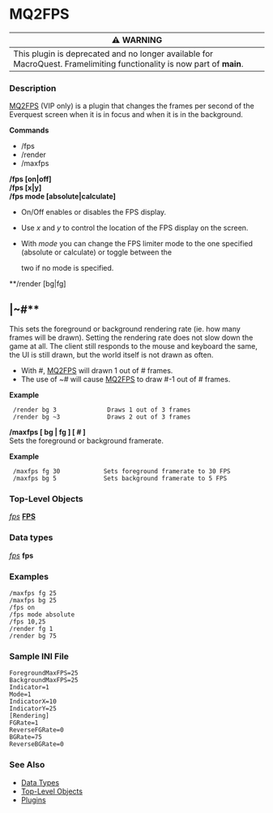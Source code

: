 # MQ2FPS

| :warning: WARNING                                                                                                      |
|------------------------------------------------------------------------------------------------------------------------|
| This plugin is deprecated and no longer available for MacroQuest. Framelimiting functionality is now part of **main**. |

### Description

[MQ2FPS](https://macroquest2.com/phpBB3/viewtopic.php?t=8346) \(VIP only\) is a plugin that changes the frames per second of the Everquest screen when it is in focus and when it is in the background.

**Commands**

* /fps
* /render
* /maxfps

**/fps \[on\|off\]**  
**/fps \[x\|y\]**  
**/fps mode \[absolute\|calculate\]**

* On/Off enables or disables the FPS display.
* Use _x_ and _y_ to control the location of the FPS display on the screen.
* With _mode_ you can change the FPS limiter mode to the one specified \(absolute or calculate\) or toggle between the

  two if no mode is specified.

\*\*/render \[bg\|fg\]

## \|~\#\*\*

This sets the foreground or background rendering rate \(ie. how many frames will be drawn\). Setting the rendering rate does not slow down the game at all. The client still responds to the mouse and keyboard the same, the UI is still drawn, but the world itself is not drawn as often.

* With _\#_, [MQ2FPS](./) will drawn 1 out of \# frames.
* The use of _~\#_ will cause [MQ2FPS](./) to draw \#-1 out of \# frames.

**Example**

```text
 /render bg 3              Draws 1 out of 3 frames
 /render bg ~3             Draws 2 out of 3 frames
```

**/maxfps \[ bg \| fg \] \[ \# \]**  
Sets the foreground or background framerate.

**Example**

```text
 /maxfps fg 30            Sets foreground framerate to 30 FPS
 /maxfps bg 5             Sets background framerate to 5 FPS
```

### Top-Level Objects

[_fps_]() [**FPS**](tlo-fps.md)

### Data types

[_fps_]() **fps**

### Examples

`/maxfps fg 25`  
`/maxfps bg 25`  
`/fps on`  
`/fps mode absolute`  
`/fps 10,25`  
`/render fg 1`  
`/render bg 75`

### Sample INI File

`ForegroundMaxFPS=25`  
`BackgroundMaxFPS=25`  
`Indicator=1`  
`Mode=1`  
`IndicatorX=10`  
`IndicatorY=25`  
`[Rendering]`  
`FGRate=1`  
`ReverseFGRate=0`  
`BGRate=75`  
`ReverseBGRate=0`

### See Also

* [Data Types](../../../data-types-and-top-level-objects/data-types/)
* [Top-Level Objects](../../../data-types-and-top-level-objects/top-level-objects/)
* [Plugins](../../../documentation/macroquest2-plugins.md)

